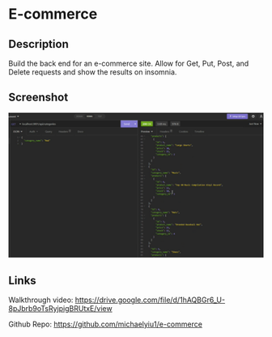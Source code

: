 # E-commerce

## Description
Build the back end for an e-commerce site. Allow for Get, Put, Post, and Delete requests and show the results on insomnia.

## Screenshot
![Alt text](images/screenshot.PNG "Optional Title")

## Links
Walkthrough video: https://drive.google.com/file/d/1hAQBGr6_U-8pJbrb9oTsRyjpigBRUtxE/view

Github Repo: https://github.com/michaelyiu1/e-commerce